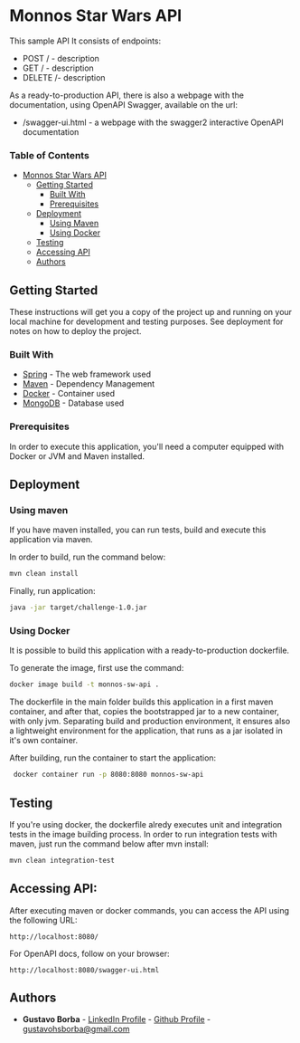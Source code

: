 # Monnos Star Wars API

This sample API <API DESCRIPTION>
It consists of <NUMBER OF ENDPOINTS> endpoints:

* POST / - description
* GET / - description
* DELETE /- description

As a ready-to-production API, there is also a webpage with the documentation, using OpenAPI Swagger, 
available on the url:
* /swagger-ui.html - a webpage with the swagger2 interactive OpenAPI documentation 

### Table of Contents

- [Monnos Star Wars API](#monnos-star-wars-api)
  * [Getting Started](#getting-started)
    + [Built With](#built-with)
    + [Prerequisites](#prerequisites)
  * [Deployment](#deployment)
    + [Using Maven](#using-maven)
    + [Using Docker](#using-docker)
  * [Testing](#testing)
  * [Accessing API](#accessing-api)
  * [Authors](#authors)

## Getting Started

These instructions will get you a copy of the project up and running on your local machine for development and testing purposes. See deployment for notes on how to deploy the project.


### Built With

* [Spring](https://spring.io/) - The web framework used
* [Maven](https://maven.apache.org/) - Dependency Management
* [Docker](https://www.docker.com/) - Container used
* [MongoDB](https://www.mongodb.com/) - Database used

### Prerequisites

In order to execute this application, you'll need a computer equipped with Docker or JVM and Maven installed.

## Deployment

### Using maven

If you have maven installed, you can run tests, build and execute this application via maven.

In order to build, run the command below:
```bash
mvn clean install
```

Finally, run application:
```bash
java -jar target/challenge-1.0.jar
``` 

### Using Docker

It is possible to build this application with a ready-to-production dockerfile.

To generate the image, first use the command:
```bash
docker image build -t monnos-sw-api .
```
The dockerfile in the main folder builds this application in a first maven container, 
and after that, copies the bootstrapped jar to a new container, with only jvm.
Separating build and production environment, it ensures also a lightweight environment for the application, 
that runs as a jar isolated in it's own container.

After building, run the container to start the application: 
```bash
 docker container run -p 8080:8080 monnos-sw-api
```

## Testing

If you're using docker, the dockerfile alredy executes unit and integration tests in the image building process. 
In order to run integration tests with maven, just run the command below after mvn install:
```bash
mvn clean integration-test
```

## Accessing API:

After executing maven or docker commands, you can access the API using the following URL:
```
http://localhost:8080/
```

For OpenAPI docs, follow on your browser:
```
http://localhost:8080/swagger-ui.html
```


## Authors

* **Gustavo Borba** - [LinkedIn Profile](https://www.linkedin.com/in/gustavohsborba/) - [Github Profile](https://github.com/gustavohsborba) - [gustavohsborba@gmail.com](mailto:gustavohsborba@gmail.com)
